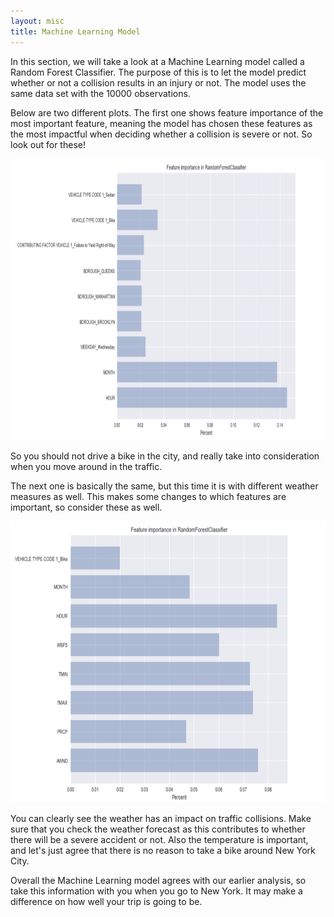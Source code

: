 ```yaml
---
layout: misc
title: Machine Learning Model
---
```


In this section, we will take a look at a Machine Learning model called a Random Forest Classifier. The purpose of this is to let the model predict whether or not a collision results in an injury or not. The model uses the same data set with the 10000 observations.

Below are two different plots. The first one shows feature importance of the most important feature, meaning the model has chosen these features as the most impactful when deciding whether a collision is severe or not. So look out for these!

<img src="Feature importance_normal.png" width="550" height="450">


So you should not drive a bike in the city, and really take into consideration when you move around in the traffic. 

The next one is basically the same, but this time it is with different weather measures as well. This makes some changes to which features are important, so consider these as well. 

<img src="Feature importance_weather.png" width="550" height="450">

You can clearly see the weather has an impact on traffic collisions. Make sure that you check the weather forecast as this contributes to whether there will be a severe accident or not. Also the temperature is important, and let's just agree that there is no reason to take a bike around New York City.


Overall the Machine Learning model agrees with our earlier analysis, so take this information with you when you go to New York. It may make a difference on how well your trip is going to be.
